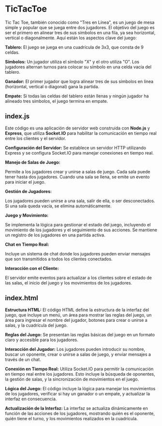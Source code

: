 # TicTacToe

Tic Tac Toe, también conocido como "Tres en Línea", es un juego de mesa simple y popular que se juega entre dos jugadores. El objetivo del juego es ser el primero en alinear tres de sus símbolos en una fila, ya sea horizontal, vertical o diagonalmente. Aquí están los aspectos clave del juego:

**Tablero:** El juego se juega en una cuadrícula de 3x3, que consta de 9 celdas.

**Símbolos:** Un jugador utiliza el símbolo "X" y el otro utiliza "O". Los jugadores alternan turnos para colocar su símbolo en una celda vacía del tablero.

**Ganador:** El primer jugador que logra alinear tres de sus símbolos en línea (horizontal, vertical o diagonal) gana la partida.

**Empate:** Si todas las celdas del tablero están llenas y ningún jugador ha alineado tres símbolos, el juego termina en empate.

## index.js

Este código es una aplicación de servidor web construida con **Node.js** y **Express**, que utiliza **Socket.IO** para habilitar la comunicación en tiempo real entre los clientes y el servidor.

**Configuración del Servidor:** Se establece un servidor HTTP utilizando Express y se configura Socket.IO para manejar conexiones en tiempo real.

**Manejo de Salas de Juego:**

Permite a los jugadores crear y unirse a salas de juego.
Cada sala puede tener hasta dos jugadores.
Cuando una sala se llena, se emite un evento para iniciar el juego.

**Gestión de Jugadores:**

Los jugadores pueden unirse a una sala, salir de ella, o ser desconectados.
Si una sala queda vacía, se elimina automáticamente.

**Juego y Movimiento:**

Se implementa la lógica para gestionar el estado del juego, incluyendo el movimiento de los jugadores y el seguimiento de sus acciones.
Se mantiene un registro de los jugadores en una partida activa.

**Chat en Tiempo Real:**

Incluye un sistema de chat donde los jugadores pueden enviar mensajes que son transmitidos a todos los clientes conectados.

**Interacción con el Cliente:**

El servidor emite eventos para actualizar a los clientes sobre el estado de las salas, el inicio del juego y los movimientos de los jugadores.

## index.html

**Estructura HTML:** El código HTML define la estructura de la interfaz del juego, que incluye un menú, un área para mostrar las reglas del juego, un área para ingresar el nombre del jugador, botones para crear o unirse a salas, y la cuadrícula del juego.

**Reglas del Juego:** Se presentan las reglas básicas del juego en un formato claro y accesible para los jugadores.

**Interacción del Jugador:** Los jugadores pueden introducir su nombre, buscar un oponente, crear o unirse a salas de juego, y enviar mensajes a través de un chat.

**Conexión en Tiempo Real:** Utiliza Socket.IO para permitir la comunicación en tiempo real entre los jugadores. Esto incluye la búsqueda de oponentes, la gestión de salas, y la sincronización de movimientos en el juego.

**Lógica del Juego:** El código incluye la lógica para manejar los movimientos de los jugadores, verificar si hay un ganador o un empate, y actualizar la interfaz en consecuencia.

**Actualización de la Interfaz:** La interfaz se actualiza dinámicamente en función de las acciones de los jugadores, mostrando quién es el oponente, quién tiene el turno, y los movimientos realizados en la cuadrícula.

